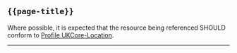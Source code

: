 ## <code>{{page-title}}</code>

Where possible, it is expected that the resource being referenced SHOULD conform to [Profile UKCore-Location](https://simplifier.net/guide/UK-Core-Implementation-Guide-STU3-Sequence/Home/ProfilesandExtensions/Profile-UKCore-Location).

----